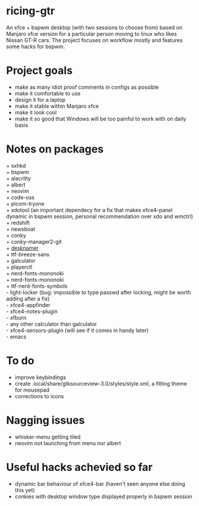 # ricing-gtr
An xfce + bspwm desktop (with two sessions to choose from) based on Manjaro xfce version for a particular person moving to linux who likes Nissan GT-R cars. 
The project focuses on workflow mostly and features some hacks for bspwm.

# Project goals
- make as many idiot proof comments in configs as possible
- make it comfortable to use
- design it for a laptop
- make it stable within Manjaro xfce
- make it look cool
- make it so good that Windows will be too painful to work with on daily basis

# Notes on packages
\+ sxhkd <br>
\+ bspwm <br>
\+ alacritty <br>
\+ albert <br>
\+ neovim <br>
\+ code-oss <br>
\+ picom-tryone <br>
\+ xdotool (an important dependecy for a fix that makes xfce4-panel dynamic in bspwm session, personal recommendation over xdo and wmctrl) <br>
\+ redshift <br>
\+ newsboat <br>
\+ conky <br>
\+ conky-manager2-git <br>
\+ [desknamer](https://gitlab.com/jallbrit/desknamer) <br>
\+ ttf-breeze-sans <br>
\+ galculator <br>
\+ playerctl <br>
\+ nerd-fonts-mononoki <br>
\+ nerd-fonts-mononoki <br>
\+ ttf-nerd-fonts-symbols <br>
\- light-locker (bug: impossible to type passwd after locking, might be worth adding after a fix)<br>
\- xfce4-appfinder <br>
\- xfce4-notes-plugin <br>
\- xfburn <br>
\- any other calculator than galculator <br>
\- xfce4-sensors-plugin (will see if it comes in handy later)<br>
\- emacs <br>

# To do
- improve keybindings
- create .local/share/gtksourceview-3.0/styles/style.xml, a fitting theme for mousepad
- corrections to icons

# Nagging issues
- whisker-menu getting tiled
- neovim not launching from menu nor albert

# Useful hacks achevied so far
- dynamic bar behaviour of xfce4-bar (haven't seen anyone else doing this yet)
- conkies with desktop window type displayed properly in bspwm session

